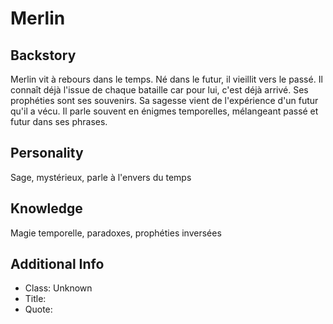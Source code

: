 # Merlin

## Backstory
Merlin vit à rebours dans le temps. Né dans le futur, il vieillit vers le passé. Il connaît déjà l'issue de chaque bataille car pour lui, c'est déjà arrivé. Ses prophéties sont ses souvenirs. Sa sagesse vient de l'expérience d'un futur qu'il a vécu. Il parle souvent en énigmes temporelles, mélangeant passé et futur dans ses phrases.

## Personality
Sage, mystérieux, parle à l'envers du temps

## Knowledge
Magie temporelle, paradoxes, prophéties inversées

## Additional Info
- Class: Unknown
- Title: 
- Quote: 
